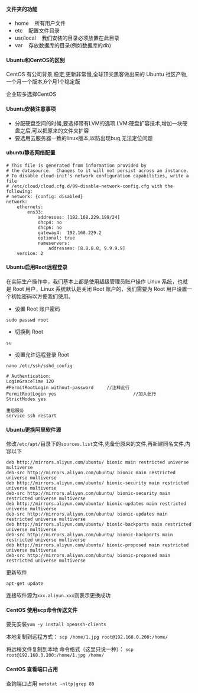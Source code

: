#### 文件夹的功能
- home    所有用户文件
- etc    配置文件目录
- usr/local    我们安装的目录必须放置在此目录
- var    存放数据库的目录(例如数据库的db)
#### Ubuntu和CentOS的区别
CentOS 有公司背景,稳定,更新非常慢,全球顶尖黑客做出来的
Ubuntu 社区产物,一个月一个版本,6个月1个稳定版

企业较多选择CentOS 
#### Ubuntu安装注意事项
- 分配硬盘空间的时候,要选择带有LVM的选项.LVM:硬盘扩容技术,增加一块硬盘之后,可以把原来的文件夹扩容
- 要选用云服务器一致的linux版本,以防出现bug,无法定位问题
#### ubuntu静态网络配置
```
# This file is generated from information provided by
# the datasource.  Changes to it will not persist across an instance.
# To disable cloud-init's network configuration capabilities, write a file
# /etc/cloud/cloud.cfg.d/99-disable-network-config.cfg with the following:
# network: {config: disabled}
network:
    ethernets:
        ens33:
            addresses: [192.168.229.199/24]
            dhcp4: no
            dhcp6: no
            gateway4:  192.168.229.2
            optional: true
            nameservers:
                addresses: [8.8.8.8, 9.9.9.9]
    version: 2
```
#### Ubuntu启用Root远程登录

在实际生产操作中，我们基本上都是使用超级管理员账户操作 Linux 系统，也就是 Root 用户，Linux 系统默认是关闭 Root 账户的，我们需要为 Root 用户设置一个初始密码以方便我们使用。
- 设置 Root 账户密码
```
sudo passwd root
```
- 切换到 Root
```
su
```
- 设置允许远程登录 Root
```
nano /etc/ssh/sshd_config

# Authentication:
LoginGraceTime 120
#PermitRootLogin without-password     //注释此行
PermitRootLogin yes                             //加入此行
StrictModes yes

重启服务
service ssh restart
```
#### Ubuntu更换阿里软件源
修改`/etc/apt/`目录下的`sources.list`文件,先备份原来的文件,再新建同名文件,内容以下
```
deb http://mirrors.aliyun.com/ubuntu/ bionic main restricted universe multiverse
deb-src http://mirrors.aliyun.com/ubuntu/ bionic main restricted universe multiverse
deb http://mirrors.aliyun.com/ubuntu/ bionic-security main restricted universe multiverse
deb-src http://mirrors.aliyun.com/ubuntu/ bionic-security main restricted universe multiverse
deb http://mirrors.aliyun.com/ubuntu/ bionic-updates main restricted universe multiverse
deb-src http://mirrors.aliyun.com/ubuntu/ bionic-updates main restricted universe multiverse
deb http://mirrors.aliyun.com/ubuntu/ bionic-backports main restricted universe multiverse
deb-src http://mirrors.aliyun.com/ubuntu/ bionic-backports main restricted universe multiverse
deb http://mirrors.aliyun.com/ubuntu/ bionic-proposed main restricted universe multiverse
deb-src http://mirrors.aliyun.com/ubuntu/ bionic-proposed main restricted universe multiverse
```
更新软件
```
apt-get update
```
连接软件源为`xxx.aliyun.xxx`则表示更换成功

#### CentOS 使用scp命令传送文件

要先安装`yum -y install openssh-clients`

 本地复制到远程方式：  `scp /home/1.jpg root@192.168.0.200:/home/`

 将远程文件复制到本地 命令格式（这里只说一种）：  `scp root@192.168.0.200:/home/1.jpg /home/`

#### CentOS 查看端口占用

查詢端口占用 `netstat -nltp|grep 80`